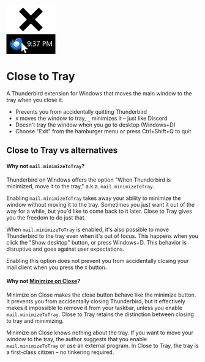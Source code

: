![Close to Tray](src/img/128.png)

# Close to Tray

A Thunderbird extension for Windows that moves the main window to the tray when you close it.

* Prevents you from accidentally quitting Thunderbird
* `X` moves the window to tray, `_` minimizes it – just like Discord
* Doesn't tray the window when you go to desktop (Windows+D)
* Choose "Exit" from the hamburger menu or press Ctrl+Shift+Q to quit

## Close to Tray vs alternatives

#### Why not `mail.minimizeToTray`?

Thunderbird on Windows offers the option "When Thunderbird is minimized, move it to the tray," a.k.a. `mail.minimizeToTray`.

Enabling `mail.minimizeToTray` takes away your ability to minimize the window without moving it to the tray. Sometimes you just want it out of the way for a while, but you'd like to come back to it later. Close to Tray gives you the freedom to do just that.

When `mail.minimizeToTray` is enabled, it's also possible to move Thunderbird to the tray even when it's out of focus. This happens when you click the "Show desktop" button, or press Windows+D. This behavior is disruptive and goes against user expectations.

Enabling this option does not prevent you from accidentally closing your mail client when you press the `X` button.

#### Why not [Minimize on Close](https://github.com/rsjtdrjgfuzkfg/thunderbird-minimizeonclose)?

Minimize on Close makes the close button behave like the minimize button. It prevents you from accidentally closing Thunderbird, but it effectively makes it impossible to remove it from your taskbar, unless you enable `mail.minimizeToTray`. Close to Tray retains the distinction between closing to tray and minimizing.

Minimize on Close knows nothing about the tray. If you want to move your window to the tray, the author suggests that you enable `mail.minimizeToTray` or use an external program. In Close to Tray, the tray is a first-class citizen – no tinkering required.
